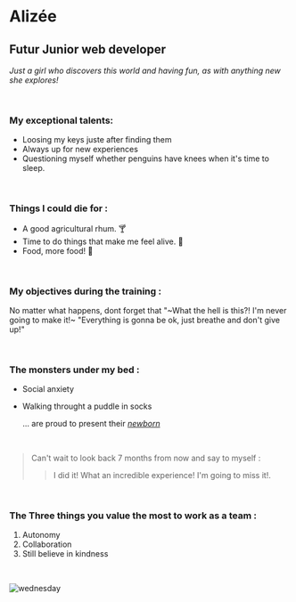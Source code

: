 # Alizée

## Futur Junior web developer

*Just a girl who discovers this world and having fun, as with anything new she explores!*

<br>

### My exceptional talents:

- Loosing my keys juste after finding them
- Always up for new experiences
- Questioning myself whether penguins have knees when it's time to sleep. 

<br>

### Things I could die for :

-  A good agricultural rhum. :cocktail:
-  Time to do things that make me feel alive. :sparkling_heart:
-  Food, more food!  :cookie:

<br>

### My objectives during the training : 

No matter what happens, dont forget that "~What the hell is this?! I'm never going to make it!~ "Everything is gonna be ok, just breathe and don't give up!"

<br>

### The monsters under my bed :

* Social anxiety
* Walking throught a puddle in socks 

	... are proud to present their *[newborn](https://github.com/becodeorg/BXL-Johnson-09-main-repo/tree/main/1.The-Field/01-Setup/Day%2002/package-manage)*

<br>

> Can't wait to look back 7 months from now and say to myself :
>
>> I did it! What an incredible experience! I'm going to miss it!.

<br>

### The Three things you value the most to work as a team :
1. Autonomy
2. Collaboration
3. Still believe in kindness

<br>

![wednesday](https://i.pinimg.com/originals/8f/82/3f/8f823fde7f6b9f86accda7098591f16b.gif)

